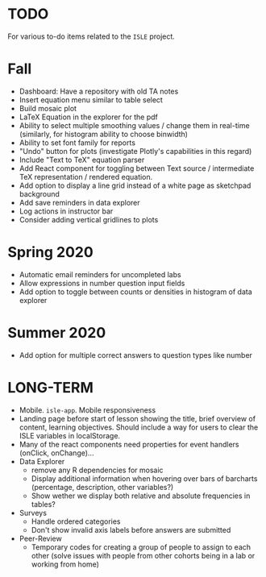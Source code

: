TODO
====

For various to-do items related to the `ISLE` project.

Fall
=====
* Dashboard: Have a repository with old TA notes
* Insert equation menu similar to table select
* Build mosaic plot
* LaTeX Equation in the explorer for the pdf
* Ability to select multiple smoothing values / change them in real-time (similarly, for histogram ability to choose binwidth)
* Ability to set font family for reports
* "Undo" button for plots (investigate Plotly's capabilities in this regard)
* Include "Text to TeX" equation parser 
* Add React component for toggling between Text source / intermediate TeX representation / rendered equation. 
* Add option to display a line grid instead of a white page as sketchpad background
* Add save reminders in data explorer 
* Log actions in instructor bar
* Consider adding vertical gridlines to plots


Spring 2020
===========

* Automatic email reminders for uncompleted labs
* Allow expressions in number question input fields
* Add option to toggle between counts or densities in histogram of data explorer


Summer 2020
===========

* Add option for multiple correct answers to question types like number


LONG-TERM
===
* Mobile. `isle-app`. Mobile responsiveness
* Landing page before start of lesson showing the title, brief overview of content, learning objectives. Should include a way for users to clear the ISLE variables in localStorage.
* Many of the react components need properties for event handlers (onClick, onChange)...
* Data Explorer
   - remove any R dependencies for mosaic
   - Display additional information when hovering over bars of barcharts (percentage, description, other variables?)
   - Show wether we display both relative and absolute frequencies in tables?
* Surveys
    - Handle ordered categories
    - Don't show invalid axis labels before answers are submitted
* Peer-Review
    - Temporary codes for creating a group of people to assign to each other (solve issues with people from other cohorts being in a lab or working from home)
